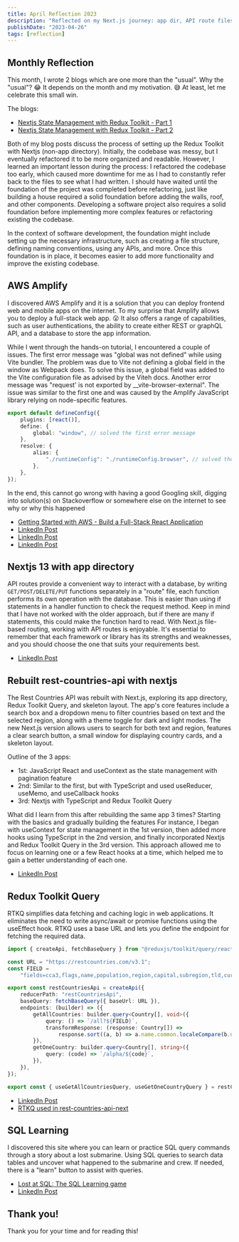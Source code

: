 ```yaml
---
title: April Reflection 2023
description: "Reflected on my Next.js journey: app dir, API route files, Redux Toolkit for state mgmt, SQL queries through a game, and AWS Amplify deployment."
publishDate: "2023-04-26"
tags: [reflection]
---
```


## Monthly Reflection

This month, I wrote 2 blogs which are one more than the "usual". Why the "usual"? 😂 It depends on the month and my motivation. 😅 At least, let me celebrate this small win.

The blogs:

- <a href="https://victoriacheng15.vercel.app/posts/nextjs-state-management-with-redux-toolkit-part-1" target="_blank" rel="noopener noreferrer">Nextjs State Management with Redux Toolkit - Part 1</a>
- <a href="https://victoriacheng15.vercel.app/posts/nextjs-state-management-with-redux-toolkit-part-2" target="_blank" rel="noopener noreferrer">Nextjs State Management with Redux Toolkit - Part 2</a>

Both of my blog posts discuss the process of setting up the Redux Toolkit with Nextjs (non-app directory). Initially, the codebase was messy, but I eventually refactored it to be more organized and readable. However, I learned an important lesson during the process: I refactored the codebase too early, which caused more downtime for me as I had to constantly refer back to the files to see what I had written. I should have waited until the foundation of the project was completed before refactoring, just like building a house required a solid foundation before adding the walls, roof, and other components. Developing a software project also requires a solid foundation before implementing more complex features or refactoring existing the codebase.

In the context of software development, the foundation might include setting up the necessary infrastructure, such as creating a file structure, defining naming conventions, using any APIs, and more. Once this foundation is in place, it becomes easier to add more functionality and improve the existing codebase.

## AWS Amplify

I discovered AWS Amplify and it is a solution that you can deploy frontend web and mobile apps on the internet. To my surprise that Amplify allows you to deploy a full-stack web app. 😮 It also offers a range of capabilities, such as user authentications, the ability to create either REST or graphQL API, and a database to store the app information.

While I went through the hands-on tutorial, I encountered a couple of issues. The first error message was "global was not defined" while using Vite bundler. The problem was due to Vite not defining a global field in the window as Webpack does. To solve this issue, a global field was added to the Vite configuration file as advised by the Viteh docs. Another error message was "request' is not exported by \_\_vite-browser-external". The issue was similar to the first one and was caused by the Amplify JavaScript library relying on node-specific features.

```ts
export default defineConfig({
	plugins: [react()],
	define: {
		global: "window", // solved the first error message
	},
	resolve: {
		alias: {
			"./runtimeConfig": "./runtimeConfig.browser", // solved the 2nd error message
		},
	},
});
```

In the end, this cannot go wrong with having a good Googling skill, digging into solution(s) on Stackoverflow or somewhere else on the internet to see why or why this happened

- <a href="https://aws.amazon.com/getting-started/hands-on/build-react-app-amplify-graphql/?ref=gsrchandson&id=updated" target="_blank" rel="noopener noreferrer">Getting Started with AWS - Build a Full-Stack React Application</a>
- <a href="https://www.linkedin.com/posts/victoriacheng15_coding-softwareengineering-aws-activity-7047992828769009664-n4xL/?utm_source=share&utm_medium=member_desktop" target="_blank" rel="noopener noreferrer">LinkedIn Post</a>
- <a href="https://www.linkedin.com/posts/victoriacheng15_coding-softwareengineering-aws-activity-7049031462158831617--4Mb/?utm_source=share&utm_medium=member_desktop" target="_blank" rel="noopener noreferrer">LinkedIn Post</a>
- <a href="https://www.linkedin.com/posts/victoriacheng15_coding-softwareengineering-aws-activity-7049754407764201474-jzTn/?utm_source=share&utm_medium=member_desktop" target="_blank" rel="noopener noreferrer">LinkedIn Post</a>

## Nextjs 13 with app directory

API routes provide a convenient way to interact with a database, by writing `GET/POST/DELETE/PUT` functions separately in a "route" file, each function performs its own operation with the database. This is easier than using if statements in a handler function to check the request method. Keep in mind that I have not worked with the older approach, but if there are many if statements, this could make the function hard to read. With Next.js file-based routing, working with API routes is enjoyable. It's essential to remember that each framework or library has its strengths and weaknesses, and you should choose the one that suits your requirements best.

- <a href="https://www.linkedin.com/posts/victoriacheng15_coding-programming-softwareengineering-activity-7050520948839485440-NyBb/?utm_source=share&utm_medium=member_desktopp" target="_blank" rel="noopener noreferrer">LinkedIn Post</a>

## Rebuilt rest-countries-api with nextjs

The Rest Countries API was rebuilt with Next.js, exploring its app directory, Redux Toolkit Query, and skeleton layout. The app's core features include a search box and a dropdown menu to filter countries based on text and the selected region, along with a theme toggle for dark and light modes. The new Next.js version allows users to search for both text and region, features a clear search button, a small window for displaying country cards, and a skeleton layout.

Outline of the 3 apps:

- 1st: JavaScript React and useContext as the state management with pagination feature
- 2nd: Similar to the first, but with TypeScript and used useReducer, useMemo, and useCallback hooks
- 3rd: Nextjs with TypeScript and Redux Toolkit Query

What did I learn from this after rebuilding the same app 3 times? Starting with the basics and gradually building the features For instance, I began with useContext for state management in the 1st version, then added more hooks using TypeScript in the 2nd version, and finally incorporated Nextjs and Redux Toolkit Query in the 3rd version. This approach allowed me to focus on learning one or a few React hooks at a time, which helped me to gain a better understanding of each one.

- <a href="https://www.linkedin.com/posts/victoriacheng15_coding-programming-softwareengineering-activity-7051590391254446080-RMR1/?utm_source=share&utm_medium=member_desktop" target="_blank" rel="noopener noreferrer">LinkedIn Post</a>

## Redux Toolkit Query

RTKQ simplifies data fetching and caching logic in web applications. It eliminates the need to write async/await or promise functions using the useEffect hook. RTKQ uses a base URL and lets you define the endpoint for fetching the required data.

```ts
import { createApi, fetchBaseQuery } from "@reduxjs/toolkit/query/react";

const URL = "https://restcountries.com/v3.1";
const FIELD =
	"fields=cca3,flags,name,population,region,capital,subregion,tld,currencies,languages,borders";

export const restCountriesApi = createApi({
	reducerPath: "restCountriesApi",
	baseQuery: fetchBaseQuery({ baseUrl: URL }),
	endpoints: (builder) => ({
		getAllCountries: builder.query<Country[], void>({
			query: () => `/all?${FIELD}`,
			transformResponse: (response: Country[]) =>
				response.sort((a, b) => a.name.common.localeCompare(b.name.common)),
		}),
		getOneCountry: builder.query<Country[], string>({
			query: (code) => `/alpha/${code}`,
		}),
	}),
});

export const { useGetAllCountriesQuery, useGetOneCountryQuery } = restCountriesApi;
```

- <a href="https://www.linkedin.com/posts/victoriacheng15_coding-programming-softwareengineering-activity-7053762938716766208-x0nR/?utm_source=share&utm_medium=member_desktop" target="_blank" rel="noopener noreferrer">LinkedIn Post</a>
- <a href="https://github.com/victoriacheng15/rest-countries-api-next" target="_blank" rel="noopener noreferrer">RTKQ used in rest-countries-api-next</a>

## SQL Learning

I discovered this site where you can learn or practice SQL query commands through a story about a lost submarine. Using SQL queries to search data tables and uncover what happened to the submarine and crew. If needed, there is a "learn" button to assist with queries.

- <a href="https://lost-at-sql.therobinlord.com/" target="_blank" rel="noopener noreferrer">Lost at SQL: The SQL Learning game</a>
- <a href="https://www.linkedin.com/posts/victoriacheng15_coding-programming-softwareengineering-activity-7056270964468170753-_w6x/?utm_source=share&utm_medium=member_desktop" target="_blank" rel="noopener noreferrer">LinkedIn Post</a>

## Thank you!

Thank you for your time and for reading this!
